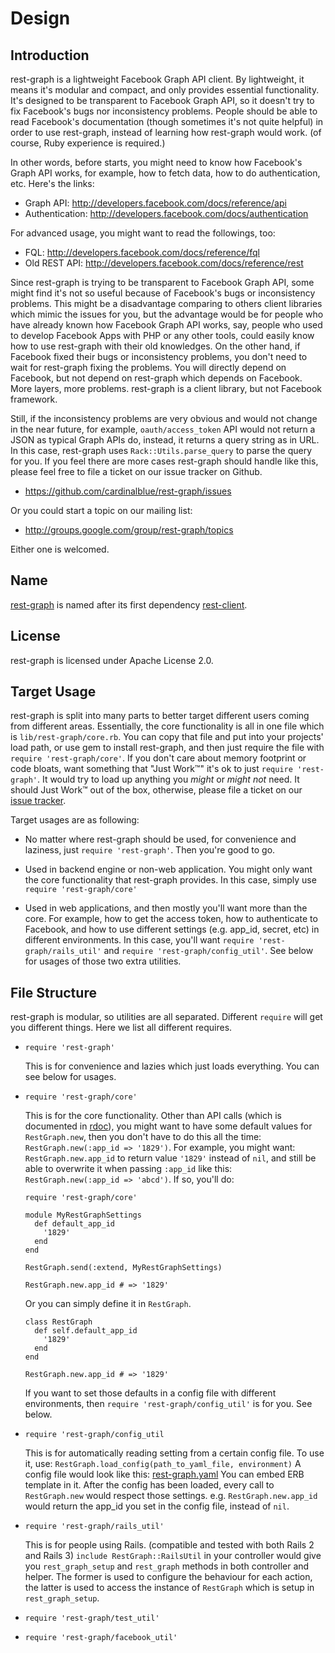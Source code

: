 
# Design

## Introduction

rest-graph is a lightweight Facebook Graph API client.  By lightweight, it
means it's modular and compact, and only provides essential functionality.
It's designed to be transparent to Facebook Graph API, so it doesn't try to
fix Facebook's bugs nor inconsistency problems.  People should be able to
read Facebook's documentation (though sometimes it's not quite helpful) in
order to use rest-graph, instead of learning how rest-graph would work.
(of course, Ruby experience is required.)

In other words, before starts, you might need to know how Facebook's Graph
API works, for example, how to fetch data, how to do authentication, etc.
Here's the links:

* Graph API: <http://developers.facebook.com/docs/reference/api>
* Authentication: <http://developers.facebook.com/docs/authentication>

For advanced usage, you might want to read the followings, too:

* FQL: <http://developers.facebook.com/docs/reference/fql>
* Old REST API: <http://developers.facebook.com/docs/reference/rest>

Since rest-graph is trying to be transparent to Facebook Graph API, some
might find it's not so useful because of Facebook's bugs or inconsistency
problems.  This might be a disadvantage comparing to others client libraries
which mimic the issues for you, but the advantage would be for people who
have already known how Facebook Graph API works, say, people who used to
develop Facebook Apps with PHP or any other tools, could easily know how to
use rest-graph with their old knowledges.  On the other hand, if Facebook
fixed their bugs or inconsistency problems, you don't need to wait for
rest-graph fixing the problems.  You will directly depend on Facebook,
but not depend on rest-graph which depends on Facebook.  More layers,
more problems.  rest-graph is a client library, but not Facebook framework.

Still, if the inconsistency problems are very obvious and would not change
in the near future, for example, `oauth/access_token` API would not return
a JSON as typical Graph APIs do, instead, it returns a query string as in
URL.  In this case, rest-graph uses `Rack::Utils.parse_query` to parse the
query for you.  If you feel there are more cases rest-graph should handle
like this, please feel free to file a ticket on our issue tracker on Github.

* <https://github.com/cardinalblue/rest-graph/issues>

Or you could start a topic on our mailing list:

* <http://groups.google.com/group/rest-graph/topics>

Either one is welcomed.

## Name

[rest-graph][] is named after its first dependency [rest-client][].

[rest-graph]: https://github.com/cardinalblue/rest-graph
[rest-client]: https://github.com/archiloque/rest-client

## License

rest-graph is licensed under Apache License 2.0.

## Target Usage

rest-graph is split into many parts to better target different users coming
from different areas.  Essentially, the core functionality is all in one file
which is `lib/rest-graph/core.rb`.  You can copy that file and put into your
projects' load path, or use gem to install rest-graph, and then just require
the file with `require 'rest-graph/core'`.  If you don't care about memory
footprint or code bloats, want something that "Just Work&trade;" it's ok to
just `require 'rest-graph'`.  It would try to load up anything you *might*
or *might not* need.  It should Just Work&trade; out of the box, otherwise,
please file a ticket on our [issue tracker][].

[issue tracker]: https://github.com/cardinalblue/rest-graph/issues

Target usages are as following:

* No matter where rest-graph should be used, for convenience and laziness,
  just `require 'rest-graph'`.  Then you're good to go.

* Used in backend engine or non-web application.  You might only want the
  core functionality that rest-graph provides.  In this case, simply use
  `require 'rest-graph/core'`

* Used in web applications, and then mostly you'll want more than the core.
  For example, how to get the access token, how to authenticate to Facebook,
  and how to use different settings (e.g. app_id, secret, etc) in different
  environments.  In this case, you'll want `require 'rest-graph/rails_util'`
  and `require 'rest-graph/config_util'`.  See below for usages of those
  two extra utilities.

## File Structure

rest-graph is modular, so utilities are all separated.  Different `require`
will get you different things.  Here we list all different requires.

* `require 'rest-graph'`

  This is for convenience and lazies which just loads everything.
  You can see below for usages.

* `require 'rest-graph/core'`

  This is for the core functionality.  Other than API calls (which is
  documented in [rdoc][]), you might want to have some default values
  for `RestGraph.new`, then you don't have to do this all the time:
  `RestGraph.new(:app_id => '1829')`.  For example, you might want:
  `RestGraph.new.app_id` to return value `'1829'` instead of `nil`,
  and still be able to overwrite it when passing `:app_id` like this:
  `RestGraph.new(:app_id => 'abcd')`. If so, you'll do:

      require 'rest-graph/core'

      module MyRestGraphSettings
        def default_app_id
          '1829'
        end
      end

      RestGraph.send(:extend, MyRestGraphSettings)

      RestGraph.new.app_id # => '1829'

  Or you can simply define it in `RestGraph`.

      class RestGraph
        def self.default_app_id
          '1829'
        end
      end

      RestGraph.new.app_id # => '1829'

  If you want to set those defaults in a config file with different
  environments, then `require 'rest-graph/config_util'` is for you.
  See below.

[rdoc]: http://rdoc.info/projects/cardinalblue/rest-graph

* `require 'rest-graph/config_util`

  This is for automatically reading setting from a certain config file.
  To use it, use: `RestGraph.load_config(path_to_yaml_file, environment)`
  A config file would look like this: [rest-graph.yaml][]  You can embed
  ERB template in it.  After the config has been loaded, every call to
  `RestGraph.new` would respect those settings.  e.g. `RestGraph.new.app_id`
  would return the app_id you set in the config file, instead of `nil`.

[rest-graph.yaml]: ../test/config/rest-graph.yaml

* `require 'rest-graph/rails_util'`

  This is for people using Rails. (compatible and tested with both Rails 2
  and Rails 3)  `include RestGraph::RailsUtil` in your controller would
  give you `rest_graph_setup` and `rest_graph` methods in both controller
  and helper.  The former is used to configure the behaviour for each action,
  the latter is used to access the instance of `RestGraph` which is setup in
  `rest_graph_setup`.

* `require 'rest-graph/test_util'`
* `require 'rest-graph/facebook_util'`

